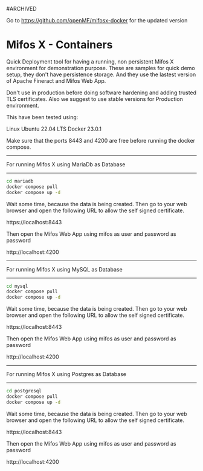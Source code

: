 #ARCHIVED

Go to https://github.com/openMF/mifosx-docker for the updated version

# Mifos X - Containers

Quick Deployment tool for having a running, non persistent Mifos X environment for demonstration purpose. These are samples for quick demo setup, they don't have persistence storage. And they use the lastest version of Apache Fineract and Mifos Web App. 

Don't use in production before doing software hardening and adding trusted TLS certificates. Also we suggest to use stable versions for Production environment.

This have been tested using:

Linux Ubuntu 22.04 LTS
Docker 23.0.1 

Make sure that the ports 8443 and 4200 are free before running the docker compose.

***********************************************************************************************
For running Mifos X using MariaDb as Database
***********************************************************************************************

```bash
cd mariadb
docker compose pull
docker compose up -d
```
Wait some time, because the data is being created. Then go to your web browser and open the following URL to allow the self signed certificate.

https://localhost:8443

Then open the Mifos Web App using mifos as user and password as password

http://localhost:4200

***********************************************************************************************
For running Mifos X using MySQL as Database
***********************************************************************************************

```bash
cd mysql
docker compose pull
docker compose up -d
```
Wait some time, because the data is being created. Then go to your web browser and open the following URL to allow the self signed certificate.

https://localhost:8443

Then open the Mifos Web App using mifos as user and password as password

http://localhost:4200

***********************************************************************************************
For running Mifos X using Postgres as Database
***********************************************************************************************

```bash
cd postgresql
docker compose pull
docker compose up -d
```
Wait some time, because the data is being created. Then go to your web browser and open the following URL to allow the self signed certificate.

https://localhost:8443

Then open the Mifos Web App using mifos as user and password as password

http://localhost:4200

